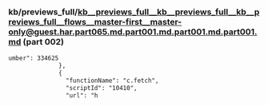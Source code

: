 ### kb/previews_full/kb__previews_full__kb__previews_full__kb__previews_full__flows__master-first__master-only@guest.har.part065.md.part001.md.part001.md.part001.md (part 002)

```md
umber": 334625
              },
              {
                "functionName": "c.fetch",
                "scriptId": "10410",
                "url": "h
```

```
